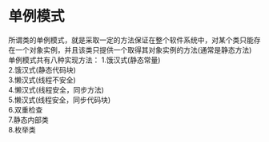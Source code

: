 # 单例模式  
所谓类的单例模式，就是采取一定的方法保证在整个软件系统中，对某个类只能存在一个对象实例，并且该类只提供一个取得其对象实例的方法(通常是静态方法)  
单例模式共有八种实现方法：
1.饿汉式(静态常量)  
2.饿汉式(静态代码块)  
3.懒汉式(线程不安全)  
4.懒汉式(线程安全，同步方法)  
5.懒汉式(线程安全，同步代码块)  
6.双重检查  
7.静态内部类  
8.枚举类  
